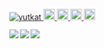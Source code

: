 <p align="left"> 
  <a href="https://github.com/kanakanho/kanakanho/">
    <img src="https://komarev.com/ghpvc/?username=kanakanho" alt="yutkat" />
  </a>
  <a href="https://twitter.com/Shiba_ao_">
    <img height="20" src="https://img.shields.io/twitter/follow/Shiba_ao_?style=flat&logo=x&label=twitter" />
  </a>
  <a href="https://github.com/kanakanho">
    <img height="20" src="https://img.shields.io/github/followers/kanakanho?label=follow&logo=github&style=flat" />
  </a>
  <a href="http://qiita.com/kanakanho">
    <img height="20" src="https://qiita-badge.apiapi.app/s/kanakanho/posts.svg" />
  </a>
  <//qiita.com/kanakanho">
    <img height="20" src="https://qiita-badge.apiapi.app/s/kanakanho/contributions.svg" />
  </a>
</p>

<a href="https://github.com/anuraghazra/github-readme-stats">
  <img align="left" src="https://github-readme-stats.vercel.app/api?username=kanakanho&count_private=true&show_icons=true" />
</a>
<a href="https://github.com/anuraghazra/github-readme-stats">
  <img align="left" src="https://github-readme-stats.vercel.app/api/top-langs/?username=kanakanho&layout=compact&hide=SWIG,TeX,Makefile,jupyter%20notebook,c%23,ShaderLab,HLSL" />
</a>

<a href="https://github.com/ryo-ma/github-profile-trophy">
  <img src="https://github-profile-trophy.vercel.app/?username=kanakanho">
</a>

